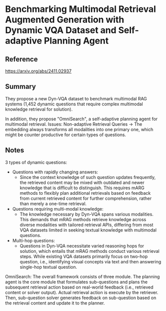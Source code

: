 # Benchmarking Multimodal Retrieval Augmented Generation with Dynamic VQA Dataset and Self-adaptive Planning Agent
## Reference

https://arxiv.org/abs/2411.02937

## Summary

They propose a new Dyn-VQA dataset to benchmark multimodal RAG systems (1,452 dynamic questions that require complex multimodal knowledge retrieval for solution). 

In addition, they propose "OmniSearch", a self-adaptive planning agent for multimodal retrieval.
Issues: Non-adaptive Retrieval Queries -> The embedding always transforms all modalities into one primary one, which might be counter productive for certain types of questions.

## Notes

3 types of dynamic questions:
- Questions with rapidly changing answers:
	- Since the context knowledge of such question updates frequently, the retrieved content may be mixed with outdated and newer knowledge that is difficult to distinguish. This requires mARG methods to flexibly plan additional retrievals based on feedback from current retrieved content for further comprehension, rather than merely a one-time retrieval. 
- Questions requiring multi-modal knowledge:
	- The knowledge necessary by Dyn-VQA spans various modalities. This demands that mRAG methods retrieve knowledge across diverse modalities with tailored retrieval APIs, differing from most VQA datasets limited in seeking textual knowledge with multimodal questions.
- Multi-hop questions:
	- Questions in Dyn-VQA necessitate varied reasoning hops for solution, which entails that mRAG methods conduct various retrieval steps. While existing VQA datasets primarily focus on two-hop question, i.e., identifying visual concepts via text and then answering single-hop textual question.

OmniSearch:
The overall framework consists of three module. The planning agent is the core module that formulates sub-questions and plans the subsequent retrieval action based on real-world feedback (i.e., retrieved content or solver output). Actual retrieval action is execute by the retriever. Then, sub-question solver generates feedback on sub-question based on the retrieval content and update it to the planner.
